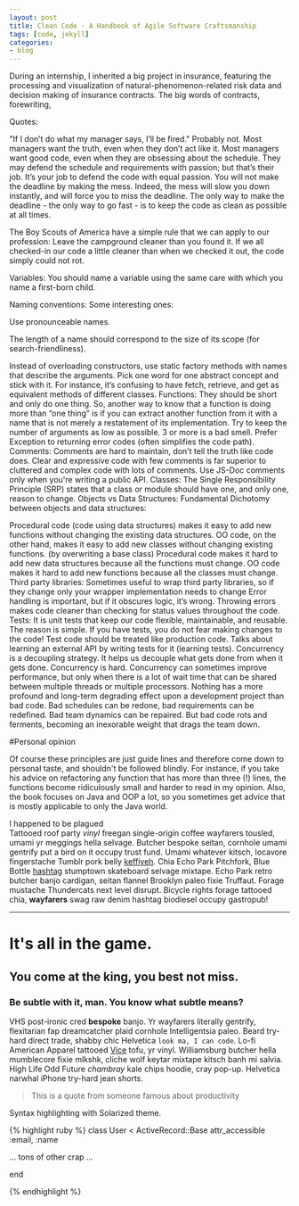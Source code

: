 ```yaml
---
layout: post
title: Clean Code - A Handbook of Agile Software Craftsmanship
tags: [code, jekyll]
categories:
- blog
---
```


During an internship, I inherited a big project in insurance, featuring the
processing and visualization of natural-phenomenon-related risk data and decision
making of insurance contracts. The big words of contracts, forewriting, 


Quotes:

"If I don’t do what my manager says, I’ll be fired." Probably not. Most managers want the truth, even when they don’t act like it. Most managers want good code, even when they are obsessing about the schedule. They may defend the schedule and requirements with passion; but that’s their job. It’s your job to defend the code with equal passion.
You will not make the deadline by making the mess. Indeed, the mess will slow you down instantly, and will force you to miss the deadline. The only way to make the deadline - the only way to go fast - is to keep the code as clean as possible at all times.

The Boy Scouts of America have a simple rule that we can apply to our profession: Leave the campground cleaner than you found it. If we all checked-in our code a little cleaner than when we checked it out, the code simply could not rot.

Variables: You should name a variable using the same care with which you name a first-born child.

Naming conventions: Some interesting ones:

Use pronounceable names.

The length of a name should correspond to the size of its scope (for search-friendliness).

Instead of overloading constructors, use static factory methods with names that describe the arguments.
Pick one word for one abstract concept and stick with it. For instance, it’s confusing to have fetch, retrieve, and get as equivalent methods of different classes.
Functions: They should be short and only do one thing. So, another way to know that a function is doing more than “one thing” is if you can extract another function from it with a name that is not merely a restatement of its implementation. Try to keep the number of arguments as low as possible. 3 or more is a bad smell. Prefer Exception to returning error codes (often simplifies the code path).
Comments: Comments are hard to maintain, don't tell the truth like code does. Clear and expressive code with few comments is far superior to cluttered and complex code with lots of comments. Use JS-Doc comments only when you're writing a public API.
Classes: The Single Responsibility Principle (SRP) states that a class or module should have one, and only one, reason to change.
Objects vs Data Structures: Fundamental Dichotomy between objects and data structures:

Procedural code (code using data structures) makes it easy to add new functions without changing the existing data structures.
OO code, on the other hand, makes it easy to add new classes without changing existing functions. (by overwriting a base class)
Procedural code makes it hard to add new data structures because all the functions must change.
OO code makes it hard to add new functions because all the classes must change.
Third party libraries: Sometimes useful to wrap third party libraries, so if they change only your wrapper implementation needs to change
Error handling is important, but if it obscures logic, it’s wrong. Throwing errors makes code cleaner than checking for status values throughout the code.
Tests: It is unit tests that keep our code flexible, maintainable, and reusable. The reason is simple. If you have tests, you do not fear making changes to the code! Test code should be treated like production code. Talks about learning an external API by writing tests for it (learning tests).
Concurrency is a decoupling strategy. It helps us decouple what gets done from when it gets done. Concurrency is hard. Concurrency can sometimes improve performance, but only when there is a lot of wait time that can be shared between multiple threads or multiple processors.
Nothing has a more profound and long-term degrading effect upon a development project than bad code. Bad schedules can be redone, bad requirements can be redefined. Bad team dynamics can be repaired. But bad code rots and ferments, becoming an inexorable weight that drags the team down.

#Personal opinion

Of course these principles are just guide lines and therefore come down to personal taste, and shouldn't be followed blindly. For instance, if you take his advice on refactoring any function that has more than three (!) lines, the functions become ridiculously small and harder to read in my opinion. Also, the book focuses on Java and OOP a lot, so you sometimes get advice that is mostly applicable to only the Java world.


I happened to be plagued  
Tattooed roof party *vinyl* freegan single-origin coffee wayfarers tousled, umami yr 
meggings hella selvage. Butcher bespoke seitan, cornhole umami gentrify put a bird 
on it occupy trust fund. Umami whatever kitsch, locavore fingerstache Tumblr pork belly
[keffiyeh](#). Chia Echo Park Pitchfork, Blue Bottle [hashtag](#) stumptown skateboard selvage 
mixtape. Echo Park retro butcher banjo cardigan, seitan flannel Brooklyn paleo fixie 
Truffaut. Forage mustache Thundercats next level disrupt. Bicycle rights forage tattooed
chia, **wayfarers** swag raw denim hashtag biodiesel occupy gastropub!

---

# It's all in the game.

## You come at the king, you best not miss.

### Be subtle with it, man. You know what subtle means?

VHS post-ironic cred **bespoke** banjo. Yr wayfarers literally gentrify, flexitarian fap 
dreamcatcher plaid cornhole Intelligentsia paleo. Beard try-hard direct trade, shabby chic 
Helvetica `look ma, I can code`. Lo-fi American Apparel tattooed [Vice](#) tofu, yr vinyl. 
Williamsburg butcher hella mumblecore fixie mlkshk, cliche wolf keytar mixtape kitsch banh mi 
salvia. High Life Odd Future *chambray* kale chips hoodie, cray pop-up. Helvetica narwhal 
iPhone try-hard jean shorts.

> This is a quote from someone famous about productivity


Syntax highlighting with Solarized theme.

{% highlight ruby %}
class User < ActiveRecord::Base
  attr_accessible :email, :name

  ... tons of other crap ...

end

{% endhighlight %}
